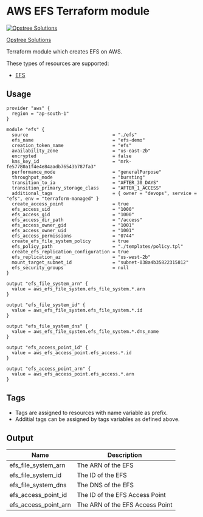 AWS EFS Terraform module
=====================================

[![Opstree Solutions][opstree_avatar]][opstree_homepage]

[Opstree Solutions][opstree_homepage] 

  [opstree_homepage]: https://opstree.github.io/
  [opstree_avatar]: https://img.cloudposse.com/150x150/https://github.com/opstree.png

Terraform module which creates EFS on AWS.

These types of resources are supported:

* [EFS](https://registry.terraform.io/providers/hashicorp/aws/latest/docs/resources/efs_file_system)

Usage
------

```hcl
provider "aws" {
  region = "ap-south-1"
}

module "efs" {
  source                               = "./efs"
  efs_name                             = "efs-demo"
  creation_token_name                  = "efs"
  availability_zone                    = "us-east-2b"
  encrypted                            = false
  kms_key_id                           = "mrk-fe57780a1f4e4e84aadb76543b787fa3"
  performance_mode                     = "generalPurpose"
  throughput_mode                      = "bursting"
  transition_to_ia                     = "AFTER_30_DAYS"
  transition_primary_storage_class     = "AFTER_1_ACCESS"
  additional_tags                      = { owner = "devops", service = "efs", env = "terraform-managed" }
  create_access_point                  = true
  efs_access_uid                       = "1000"
  efs_access_gid                       = "1000"
  efs_access_dir_path                  = "/access"
  efs_access_owner_gid                 = "1001"
  efs_access_owner_uid                 = "1001"
  efs_access_permissions               = "0744"
  create_efs_file_system_policy        = true
  efs_policy_path                      = "./templates/policy.tpl"
  create_efs_replication_configuration = true
  efs_replication_az                   = "us-west-2b"
  mount_target_subnet_id               = "subnet-038a4b35822315812"
  efs_security_groups                  = null
}
```

```
output "efs_file_system_arn" {
  value = aws_efs_file_system.efs_file_system.*.arn
}

output "efs_file_system_id" {
  value = aws_efs_file_system.efs_file_system.*.id
}

output "efs_file_system_dns" {
  value = aws_efs_file_system.efs_file_system.*.dns_name
}

output "efs_access_point_id" {
  value = aws_efs_access_point.efs_access.*.id
}

output "efs_access_point_arn" {
  value = aws_efs_access_point.efs_access.*.arn
}
```
Tags
----
* Tags are assigned to resources with name variable as prefix.
* Additial tags can be assigned by tags variables as defined above.

Output
------
| Name | Description |
|------|-------------|
| efs_file_system_arn | The ARN of the EFS |
| efs_file_system_id | The ID of the EFS |
| efs_file_system_dns | The DNS of the EFS |
| efs_access_point_id | The ID of the EFS Access Point |
| efs_access_point_arn | The ARN of the EFS Access Point |

